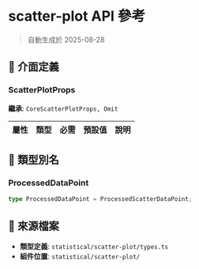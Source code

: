 # scatter-plot API 參考

> 自動生成於 2025-08-28

## 🔧 介面定義

### ScatterPlotProps

**繼承**: `CoreScatterPlotProps, Omit`

| 屬性 | 類型 | 必需 | 預設值 | 說明 |
|------|------|------|--------|------|

## 📝 類型別名

### ProcessedDataPoint

```typescript
type ProcessedDataPoint = ProcessedScatterDataPoint;
```

## 📁 來源檔案

- **類型定義**: `statistical/scatter-plot/types.ts`
- **組件位置**: `statistical/scatter-plot/`

